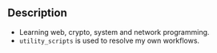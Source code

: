 ## Description

- Learning web, crypto, system and network programming.
- `utility_scripts` is used to resolve my own workflows.
